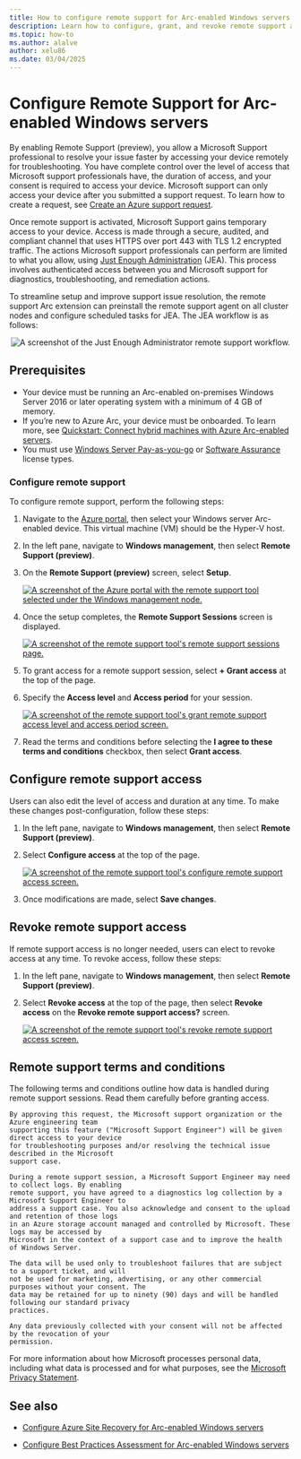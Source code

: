 ```yaml
---
title: How to configure remote support for Arc-enabled Windows servers (preview)
description: Learn how to configure, grant, and revoke remote support assistance for your Arc-enabled Windows server.
ms.topic: how-to
ms.author: alalve
author: xelu86
ms.date: 03/04/2025
---
```


# Configure Remote Support for Arc-enabled Windows servers

By enabling Remote Support (preview), you allow a Microsoft Support professional to resolve your issue faster by accessing your device remotely for troubleshooting. You have complete control over the level of access that Microsoft support professionals have, the duration of access, and your consent is required to access your device. Microsoft support can only access your device after you submitted a support request. To learn how to create a request, see [Create an Azure support request](/azure/azure-portal/supportability/how-to-create-azure-support-request).

Once remote support is activated, Microsoft Support gains temporary access to your device. Access is made through a secure, audited, and compliant channel that uses HTTPS over port 443 with TLS 1.2 encrypted traffic. The actions Microsoft support professionals can perform are limited to what you allow, using [Just Enough Administration](/powershell/scripting/security/remoting/jea/overview) (JEA). This process involves authenticated access between you and Microsoft support for diagnostics, troubleshooting, and remediation actions.

To streamline setup and improve support issue resolution, the remote support Arc extension can preinstall the remote support agent on all cluster nodes and configure scheduled tasks for JEA. The JEA workflow is as follows:

<p align="center">
<img src="../media/azure-arc/azure-arc-remote-support-just-enough-administration.png" alt="A screenshot of the Just Enough Administrator remote support workflow."></p>

## Prerequisites

- Your device must be running an Arc-enabled on-premises Windows Server 2016 or later operating system with a minimum of 4 GB of memory.
- If you’re new to Azure Arc, your device must be onboarded. To learn more, see [Quickstart: Connect hybrid machines with Azure Arc-enabled servers](/azure/azure-arc/servers/learn/quick-enable-hybrid-vm).
- You must use [Windows Server Pay-as-you-go](../../get-started/windows-server-pay-as-you-go.md) or [Software Assurance](/azure/azure-arc/servers/windows-server-management-overview) license types.

### Configure remote support

To configure remote support, perform the following steps:

1. Navigate to the [Azure portal](https://portal.azure.com/), then select your Windows server Arc-enabled device. This virtual machine (VM) should be the Hyper-V host.
1. In the left pane, navigate to **Windows management**, then select **Remote Support (preview)**.
1. On the **Remote Support (preview)** screen, select **Setup**.

   [ ![A screenshot of the Azure portal with the remote support tool selected under the Windows management node.](../media/azure-arc/azure-arc-remote-support.png)](../media/azure-arc/azure-arc-remote-support.png#lightbox)

1. Once the setup completes, the **Remote Support Sessions** screen is displayed.

   [ ![A screenshot of the remote support tool's remote support sessions page.](../media/azure-arc/azure-arc-remote-support-sessions.png)](../media/azure-arc/azure-arc-remote-support-sessions.png#lightnox)

1. To grant access for a remote support session, select **+ Grant access** at the top of the page.
1. Specify the **Access level** and **Access period** for your session.

   [ ![A screenshot of the remote support tool's grant remote support access level and access period screen.](../media/azure-arc/azure-arc-remote-support-grant-remote-support-access.png)](../media/azure-arc/azure-arc-remote-support-grant-remote-support-access.png#lightbox)

1. Read the terms and conditions before selecting the **I agree to these terms and conditions** checkbox, then select **Grant access**.

## Configure remote support access

Users can also edit the level of access and duration at any time. To make these changes post-configuration, follow these steps:

1. In the left pane, navigate to **Windows management**, then select **Remote Support (preview)**.
1. Select **Configure access** at the top of the page.

   [ ![A screenshot of the remote support tool's configure remote support access screen.](../media/azure-arc/azure-arc-remote-support-configure-remote-support-access.png)](../media/azure-arc/azure-arc-remote-support-configure-remote-support-access.png#lightbox)

1. Once modifications are made, select **Save changes**.

## Revoke remote support access

If remote support access is no longer needed, users can elect to revoke access at any time. To revoke access, follow these steps:

1. In the left pane, navigate to **Windows management**, then select **Remote Support (preview)**.
1. Select **Revoke access** at the top of the page, then select **Revoke access** on the **Revoke remote support access?** screen.

   [ ![A screenshot of the remote support tool's revoke remote support access screen.](../media/azure-arc/azure-arc-remote-support-revoke-remote-support-access.png)](../media/azure-arc/azure-arc-remote-support-revoke-remote-support-access.png#lightbox)

## Remote support terms and conditions

The following terms and conditions outline how data is handled during remote support sessions. Read them carefully before granting access.

```
By approving this request, the Microsoft support organization or the Azure engineering team
supporting this feature ("Microsoft Support Engineer") will be given direct access to your device
for troubleshooting purposes and/or resolving the technical issue described in the Microsoft
support case.

During a remote support session, a Microsoft Support Engineer may need to collect logs. By enabling
remote support, you have agreed to a diagnostics log collection by a Microsoft Support Engineer to
address a support case. You also acknowledge and consent to the upload and retention of those logs
in an Azure storage account managed and controlled by Microsoft. These logs may be accessed by
Microsoft in the context of a support case and to improve the health of Windows Server.

The data will be used only to troubleshoot failures that are subject to a support ticket, and will
not be used for marketing, advertising, or any other commercial purposes without your consent. The
data may be retained for up to ninety (90) days and will be handled following our standard privacy
practices.

Any data previously collected with your consent will not be affected by the revocation of your
permission.
```

For more information about how Microsoft processes personal data, including what data is processed and for what purposes, see the [Microsoft Privacy Statement](https://www.microsoft.com/privacy/privacystatement).

## See also

- [Configure Azure Site Recovery for Arc-enabled Windows servers](azure-site-recovery-for-windows-server.md)

- [Configure Best Practices Assessment for Arc-enabled Windows servers](best-practices-assessment-for-windows-server.md)
